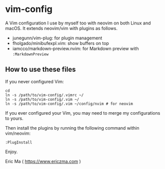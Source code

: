 vim-config
==========

A Vim configuration I use by myself too with neovim on both Linux and macOS. It extends neovim/vim with plugins as follows.

- junegunn/vim-plug: for plugin management
- fholgado/minibufexpl.vim: show buffers on top
- iamcco/markdown-preview.nvim: for Markdown preview with `:MarkdownPreview`

## How to use these files

If you never configured Vim:

```
cd
ln -s /path/to/vim-config/.vimrc ~/
ln -s /path/to/vim-config/.vim ~/
ln -s /path/to/vim-config/.vim ~/config/nvim # for neovim
```

If you ever configured your Vim, you may need to merge my configurations to yours.

Then install the plugins by running the following command within vim/neovim:

```
:PlugInstall
```

Enjoy.

Eric Ma ( https://www.ericzma.com )

